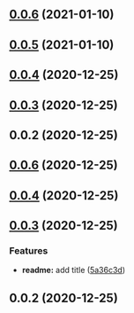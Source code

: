 ## [0.0.6](https://github.com/alex-lit/config-prettier/compare/v0.0.5...v0.0.6) (2021-01-10)



## [0.0.5](https://github.com/alex-lit/config-prettier/compare/v0.0.4...v0.0.5) (2021-01-10)



## [0.0.4](https://github.com/alex-lit/config-prettier/compare/v0.0.3...v0.0.4) (2020-12-25)



## [0.0.3](https://github.com/alex-lit/config-prettier/compare/v0.0.2...v0.0.3) (2020-12-25)



## 0.0.2 (2020-12-25)



## [0.0.6](https://github.com/alex-lit/config-stylelint/compare/v0.0.5...v0.0.6) (2020-12-25)



## [0.0.4](https://github.com/alex-lit/config-stylelint/compare/v0.0.3...v0.0.4) (2020-12-25)



## [0.0.3](https://github.com/alex-lit/config-stylelint/compare/v0.0.2...v0.0.3) (2020-12-25)


### Features

* **readme:** add title ([5a36c3d](https://github.com/alex-lit/config-stylelint/commit/5a36c3d123caae3897838d8dd521e1cbec3f604e))



## 0.0.2 (2020-12-25)



